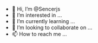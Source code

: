 - 👋 Hi, I’m @Sencerjs
- 👀 I’m interested in ...
- 🌱 I’m currently learning ...
- 💞️ I’m looking to collaborate on ...
- 📫 How to reach me ...

<!---
Sencerjs/Sencerjs is a ✨ special ✨ repository because its `README.md` (this file) appears on your GitHub profile.
You can click the Preview link to take a look at your changes.
--->
